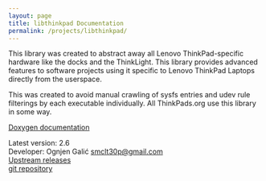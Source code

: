 ```yaml
---
layout: page
title: libthinkpad Documentation
permalink: /projects/libthinkpad/
---
```


This library was created to abstract away all Lenovo ThinkPad-specific hardware like the docks and the ThinkLight. This library
provides advanced features to software projects using it specific to Lenovo ThinkPad Laptops directly from the userspace.

This was created to avoid manual crawling of sysfs entries and udev rule filterings by each executable individually.
All ThinkPads.org use this library in some way.

[Doxygen documentation](/doxy/libthinkpad)

Latest version: 2.6    
Developer: Ognjen Galić <smclt30p@gmail.com>    
[Upstream releases](http://thinkpads.org/ftp/libthinkpad/)    
[git repository](https://github.com/libthinkpad/libthinkpad)    
